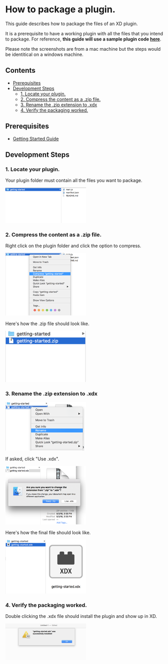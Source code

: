 # How to package a plugin.
This guide describes how to package the files of an XD plugin.

It is a prerequisite to have a working plugin with all the files that you intend to package. For reference, **this guide will use a sample plugin code [here](https://github.com/AdobeXD/Plugin-Samples/tree/master/getting-started)**.

Please note the screenshots are from a mac machine but the steps would be identitical on a windows machine.

<!-- Image or GIF if necessary -->
<!-- ![PLUGINNAME]() -->

<!-- doctoc command config: -->
<!-- $ doctoc ./readme.md --title "## Contents" --entryprefix 1. --gitlab --maxlevel 2 -->

<!-- START doctoc generated TOC please keep comment here to allow auto update -->
<!-- DON'T EDIT THIS SECTION, INSTEAD RE-RUN doctoc TO UPDATE -->
## Contents

- [Prerequisites](#prerequisites)
- [Development Steps](#development-steps)
  - [1. Locate your plugin.](#1-locate-your-plugin)
  - [2. Compress the content as a .zip file.](#2-compress-the-content-as-a-zip-file)
  - [3. Rename the .zip extension to .xdx](#3-rename-the-zip-extension-to-xdx)
  - [4. Verify the packaging worked.](#4-verify-the-packaging-worked)

<!-- END doctoc generated TOC please keep comment here to allow auto update -->

## Prerequisites
- [Getting Started Guide](/Guides/getting-started-guide)

## Development Steps

### 1. Locate your plugin.
Your plugin folder must contain all the files you want to package.

<img src="/images/readme-assets/package-plugin-steps/one_viewPackageContent.png" width="50%" height="50%">


### 2. Compress the content as a .zip file.

Right click on the plugin folder and click the option to compress.

<img src="/images/readme-assets/package-plugin-steps/two_rightclick.png" width="50%" height="50%">


Here's how the .zip file should look like.

<img src="/images/readme-assets/package-plugin-steps/three_compress.png" width="50%" height="50%">

### 3. Rename the .zip extension to .xdx

<img src="/images/readme-assets/package-plugin-steps/four_rename.png" width="50%" height="50%">

If asked, click "Use .xdx".

<img src="/images/readme-assets/package-plugin-steps/five_changexdx.png" width="50%" height="50%">

Here's how the final file should look like.

<img src="/images/readme-assets/package-plugin-steps/six_savexdx.png" width="50%" height="50%">

### 4. Verify the packaging worked.
Double clicking the .xdx file should install the plugin and show up in XD.

<img src="/images/readme-assets/package-plugin-steps/success.png" width="50%" height="50%">


